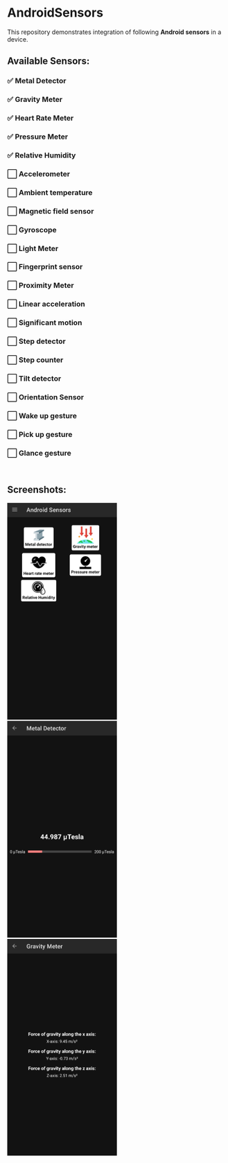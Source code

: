 # AndroidSensors
This repository demonstrates integration of following **Android sensors** in a device.

## Available Sensors:
<h3>✅ Metal Detector</h3>
<h3>✅  Gravity Meter</h3>
<h3>✅  Heart Rate Meter</h3>
<h3>✅  Pressure Meter</h3>
<h3>✅  Relative Humidity</h3>
<h3>⬜️ Accelerometer</h3>
<h3>⬜️ Ambient temperature</h3>
<h3>⬜️ Magnetic field sensor</h3>
<h3>⬜️ Gyroscope</h3>
<h3>⬜️ Light Meter</h3>
<h3>⬜️ Fingerprint sensor</h3>
<h3>⬜️ Proximity Meter</h3>
<h3>⬜️ Linear acceleration</h3>
<h3>⬜️ Significant motion</h3>
<h3>⬜️ Step detector</h3>
<h3>⬜️ Step counter</h3>
<h3>⬜️ Tilt detector</h3>
<h3>⬜️ Orientation Sensor</h3>
<h3>⬜️ Wake up gesture</h3>
<h3>⬜️ Pick up gesture</h3>
<h3>⬜️ Glance gesture</h3>
<br/>

## Screenshots:
<a><img src="https://github.com/AkshayAshokCode/AndroidSensors/blob/master/screenshot1.png" height="500"></a> &nbsp;&nbsp;&nbsp;&nbsp;
<a><img src="https://github.com/AkshayAshokCode/AndroidSensors/blob/master/screenshot2.png" height="500"></a>&nbsp;&nbsp;&nbsp;&nbsp;
<a><img src="https://github.com/AkshayAshokCode/AndroidSensors/blob/master/screenshot3.png" height="500"></a>
